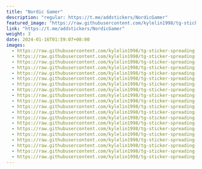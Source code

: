 ```yaml
---
title: "Nordic Gamer"
description: "regular: https://t.me/addstickers/NordicGamer"
featured_image: "https://raw.githubusercontent.com/kylelin1998/tg-sticker-spreading-worldwide-images/main/img/123d41db-7200-4292-a0dc-697a47cd2703.jpg"
link: "https://t.me/addstickers/NordicGamer"
weight: 3
date: 2024-01-16T01:59:07+08:00
images:
  - https://raw.githubusercontent.com/kylelin1998/tg-sticker-spreading-worldwide-images/main/img/123d41db-7200-4292-a0dc-697a47cd2703.jpg
  - https://raw.githubusercontent.com/kylelin1998/tg-sticker-spreading-worldwide-images/main/img/444d18f9-f7ad-4489-8523-648f0d3f2d74.jpg
  - https://raw.githubusercontent.com/kylelin1998/tg-sticker-spreading-worldwide-images/main/img/25fc47ff-5203-4f24-8dee-416dd335942c.jpg
  - https://raw.githubusercontent.com/kylelin1998/tg-sticker-spreading-worldwide-images/main/img/659cd36c-47a8-4db9-b053-baac0a587456.jpg
  - https://raw.githubusercontent.com/kylelin1998/tg-sticker-spreading-worldwide-images/main/img/2d20dd48-b871-4182-ab3b-1d688c19669c.jpg
  - https://raw.githubusercontent.com/kylelin1998/tg-sticker-spreading-worldwide-images/main/img/67b19a98-eb62-43d4-a4ba-73753eb91c1e.jpg
  - https://raw.githubusercontent.com/kylelin1998/tg-sticker-spreading-worldwide-images/main/img/8aa2666a-3301-4529-9fb3-cd8a04ba55b5.jpg
  - https://raw.githubusercontent.com/kylelin1998/tg-sticker-spreading-worldwide-images/main/img/75e0ebf3-f118-40a7-aa80-70de5a79b49d.jpg
  - https://raw.githubusercontent.com/kylelin1998/tg-sticker-spreading-worldwide-images/main/img/8481fd6d-6fed-4cb8-a9fe-101673efc6d1.jpg
  - https://raw.githubusercontent.com/kylelin1998/tg-sticker-spreading-worldwide-images/main/img/dff65dc6-247a-46b0-b027-c033f6966352.jpg
  - https://raw.githubusercontent.com/kylelin1998/tg-sticker-spreading-worldwide-images/main/img/16354304-980e-495f-9029-ef8071a806f1.jpg
  - https://raw.githubusercontent.com/kylelin1998/tg-sticker-spreading-worldwide-images/main/img/6365a114-3aa4-4502-947c-dbfd0f1cab86.jpg
  - https://raw.githubusercontent.com/kylelin1998/tg-sticker-spreading-worldwide-images/main/img/287d4664-e12c-4bdc-b61f-d088fb48768f.jpg
  - https://raw.githubusercontent.com/kylelin1998/tg-sticker-spreading-worldwide-images/main/img/beb572d6-649c-4252-9ec8-f11108848164.jpg
  - https://raw.githubusercontent.com/kylelin1998/tg-sticker-spreading-worldwide-images/main/img/cd2cb191-37a2-43a1-976a-fb689518ad63.jpg
  - https://raw.githubusercontent.com/kylelin1998/tg-sticker-spreading-worldwide-images/main/img/dda0935d-f79f-4ba7-9b2a-68048a8368db.jpg
  - https://raw.githubusercontent.com/kylelin1998/tg-sticker-spreading-worldwide-images/main/img/be4787ac-c807-4a86-96a8-87e1235ac17d.jpg
  - https://raw.githubusercontent.com/kylelin1998/tg-sticker-spreading-worldwide-images/main/img/09723746-a015-40d8-ab4b-97762714dd73.jpg
  - https://raw.githubusercontent.com/kylelin1998/tg-sticker-spreading-worldwide-images/main/img/28e9a70c-625f-4658-ab97-8290507571f6.jpg
  - https://raw.githubusercontent.com/kylelin1998/tg-sticker-spreading-worldwide-images/main/img/74006b5b-b417-448c-8336-9fc199d8c56f.jpg
---
```

